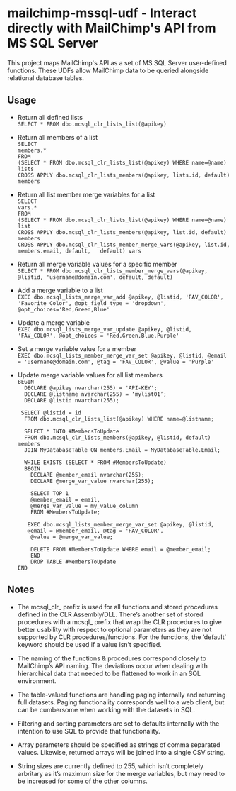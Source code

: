 # mailchimp-mssql-udf - Interact directly with MailChimp's API from MS SQL Server  

This project maps MailChimp's API as a set of MS SQL Server user-defined functions.  These UDFs allow MailChimp data to be queried alongside relational database tables.

## Usage

* Return all defined lists  
`SELECT * FROM dbo.mcsql_clr_lists_list(@apikey)`  

* Return all members of a list  
`SELECT `  
`members.* `  
`FROM  `  
`(SELECT * FROM dbo.mcsql_clr_lists_list(@apikey) WHERE name=@name) lists `  
`CROSS APPLY dbo.mcsql_clr_lists_members(@apikey, lists.id, default) members`  

*  Return all list member merge variables for a list  
`SELECT`  
`vars.*`  
`FROM`  
`(SELECT * FROM dbo.mcsql_clr_lists_list(@apikey) WHERE name=@name) list `  
`CROSS APPLY dbo.mcsql_clr_lists_members(@apikey, list.id, default) members  `  
`CROSS APPLY dbo.mcsql_clr_lists_member_merge_vars(@apikey, list.id, members.email, default,   default) vars`

*  Return all merge variable values for a specific member  
`SELECT * FROM dbo.mcsql_clr_lists_member_merge_vars(@apikey, @listid, 'username@domain.com', default, default)`

*  Add a merge variable to a list  
`EXEC dbo.mcsql_lists_merge_var_add @apikey, @listid, 'FAV_COLOR', 'Favorite Color', @opt_field_type = 'dropdown', @opt_choices='Red,Green,Blue'`

*  Update a merge variable  
`EXEC dbo.mcsql_lists_merge_var_update @apikey, @listid, 'FAV_COLOR', @opt_choices = 'Red,Green,Blue,Purple'`

*  Set a merge variable value for a member  
`EXEC dbo.mcsql_lists_member_merge_var_set @apikey, @listid, @email = 'username@domain.com', @tag = 'FAV_COLOR', @value = 'Purple'`

*  Update merge variable values for all list members  
`BEGIN`  
`  DECLARE @apikey nvarchar(255) = 'API-KEY';`  
`  DECLARE @listname nvarchar(255) = ‘mylist01’;`  
`  DECLARE @listid nvarchar(255);`  
` `  
`  SELECT @listid = id `  
`  FROM dbo.mcsql_clr_lists_list(@apikey) WHERE name=@listname;`  
` `    
`  SELECT * INTO #MembersToUpdate`  
`  FROM dbo.mcsql_clr_lists_members(@apikey, @listid, default) members`  
`  JOIN MyDatabaseTable ON members.Email = MyDatabaseTable.Email;`  
` `  
`  WHILE EXISTS (SELECT * FROM #MembersToUpdate)`  
`  BEGIN`  
`    DECLARE @member_email nvarchar(255);`  
`    DECLARE @merge_var_value nvarchar(255);`  
` `  
`    SELECT TOP 1`  
`    @member_email = email,`  
`    @merge_var_value = my_value_column`  
`    FROM #MembersToUpdate;`  
` `    
`    EXEC dbo.mcsql_lists_member_merge_var_set @apikey, @listid, `  
`    @email = @member_email, @tag = 'FAV_COLOR', `  
`    @value = @merge_var_value;`  
` `  
`    DELETE FROM #MembersToUpdate WHERE email = @member_email;`  
`    END`  
`    DROP TABLE #MembersToUpdate`  
`END`  

## Notes
*  The mcsql_clr_ prefix is used for all functions and stored procedures defined in the CLR Assembly/DLL.  There’s another set of stored procedures with a mcsql_ prefix that wrap the CLR procedures to give better usability with respect to optional parameters as they are not supported by CLR procedures/functions.  For the functions, the ‘default’ keyword should be used if a value isn’t specified.

*  The naming of the functions & procedures correspond closely to MailChimp’s API naming.  The deviations occur when dealing with hierarchical data that needed to be flattened to work in an SQL environment.

*  The table-valued functions are handling paging internally and returning full datasets.  Paging functionality corresponds well to a web client, but can be cumbersome when working with the datasets in SQL.

*  Filtering and sorting parameters are set to defaults internally with the intention to use SQL to provide that functionality.

*  Array parameters should be specified as strings of comma separated values.  Likewise, returned arrays will be joined into a single CSV string.

*  String sizes are currently defined to 255, which isn’t completely arbritary as it’s maximum size for the merge variables, but may need to be increased for some of the other columns.
